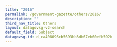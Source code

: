 ```yaml
---
title: "2016"
permalink: /government-gazette/others/2016/
description: ""
third_nav_title: Others
layout: datagovsg-v2-search
default_field: Subject
datagovsg-id: d_ca408096cb5693bb3db67eb60efb592b
---
```

